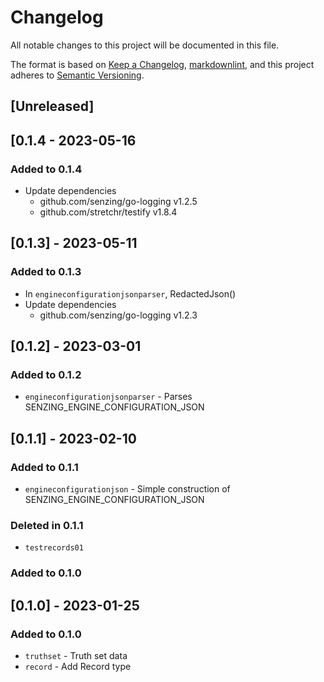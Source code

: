 # Changelog

All notable changes to this project will be documented in this file.

The format is based on [Keep a Changelog](https://keepachangelog.com/en/1.0.0/),
[markdownlint](https://dlaa.me/markdownlint/),
and this project adheres to [Semantic Versioning](https://semver.org/spec/v2.0.0.html).

## [Unreleased]

## [0.1.4 - 2023-05-16

### Added to 0.1.4

- Update dependencies
  - github.com/senzing/go-logging v1.2.5
  - github.com/stretchr/testify v1.8.4

## [0.1.3] - 2023-05-11

### Added to 0.1.3

- In `engineconfigurationjsonparser`, RedactedJson()
- Update dependencies
  - github.com/senzing/go-logging v1.2.3

## [0.1.2] - 2023-03-01

### Added to 0.1.2

- `engineconfigurationjsonparser` - Parses SENZING_ENGINE_CONFIGURATION_JSON

## [0.1.1] - 2023-02-10

### Added to 0.1.1

- `engineconfigurationjson` - Simple construction of SENZING_ENGINE_CONFIGURATION_JSON

### Deleted in 0.1.1

- `testrecords01`

### Added to 0.1.0

## [0.1.0] - 2023-01-25

### Added to 0.1.0

- `truthset` - Truth set data
- `record` - Add Record type
